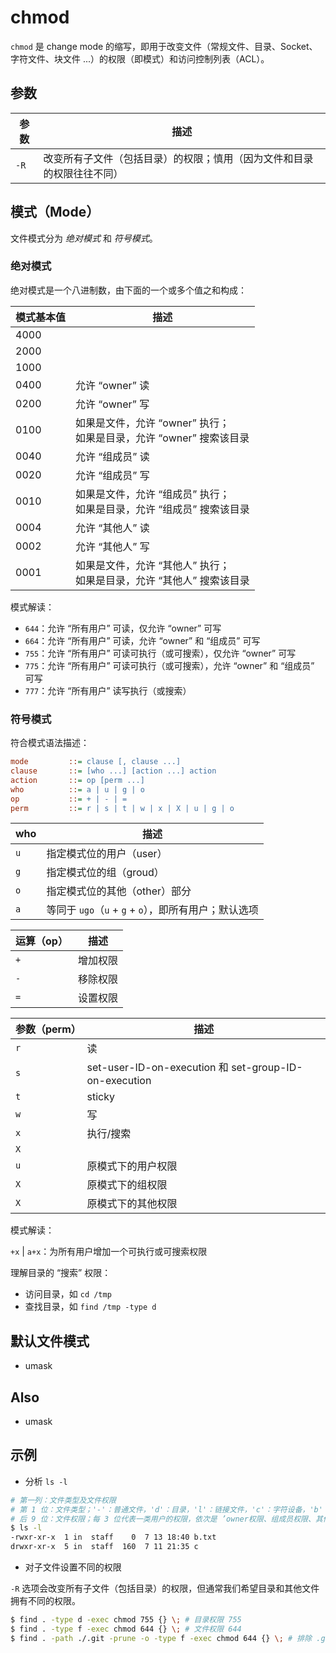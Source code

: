 # chmod

`chmod` 是 change mode 的缩写，即用于改变文件（常规文件、目录、Socket、字符文件、块文件 ...）的权限（即模式）和访问控制列表（ACL）。

## 参数

| 参数 | 描述                                                                   |
| ---- | ---------------------------------------------------------------------- |
| `-R` | 改变所有子文件（包括目录）的权限；慎用（因为文件和目录的权限往往不同） |

## 模式（Mode）

文件模式分为 _绝对模式_ 和 _符号模式_。

### 绝对模式

绝对模式是一个八进制数，由下面的一个或多个值之和构成：

| 模式基本值 | 描述                                                                      |
| ---------- | ------------------------------------------------------------------------- |
| 4000       |                                                                           |
| 2000       |                                                                           |
| 1000       |                                                                           |
| 0400       | 允许 “owner” 读                                                           |
| 0200       | 允许 “owner” 写                                                           |
| 0100       | 如果是文件，允许 “owner” 执行；<br> 如果是目录，允许 “owner” 搜索该目录   |
| 0040       | 允许 “组成员” 读                                                          |
| 0020       | 允许 “组成员” 写                                                          |
| 0010       | 如果是文件，允许 “组成员” 执行；<br> 如果是目录，允许 “组成员” 搜索该目录 |
| 0004       | 允许 “其他人” 读                                                          |
| 0002       | 允许 “其他人” 写                                                          |
| 0001       | 如果是文件，允许 “其他人” 执行；<br> 如果是目录，允许 “其他人” 搜索该目录 |

模式解读：

* `644`：允许 “所有用户” 可读，仅允许 “owner” 可写
* `664`：允许 “所有用户” 可读，允许 “owner” 和 “组成员” 可写
* `755`：允许 “所有用户” 可读可执行（或可搜索），仅允许 “owner” 可写
* `775`：允许 “所有用户” 可读可执行（或可搜索），允许 “owner” 和 “组成员” 可写
* `777`：允许 “所有用户” 读写执行（或搜索）

### 符号模式

符合模式语法描述：

```ini
mode         ::= clause [, clause ...]
clause       ::= [who ...] [action ...] action
action       ::= op [perm ...]
who          ::= a | u | g | o
op           ::= + | - | =
perm         ::= r | s | t | w | x | X | u | g | o
```

| who | 描述                                                  |
| --- | ----------------------------------------------------- |
| `u` | 指定模式位的用户（user）                              |
| `g` | 指定模式位的组（groud）                               |
| `o` | 指定模式位的其他（other）部分                         |
| `a` | 等同于 `ugo`（`u` + `g` + `o`），即所有用户；默认选项 |

| 运算（op） | 描述     |
| ---------- | -------- |
| `+`        | 增加权限 |
| `-`        | 移除权限 |
| `=`        | 设置权限 |

| 参数（perm） | 描述                                                  |
| ------------ | ----------------------------------------------------- |
| `r`          | 读                                                    |
| `s`          | set-user-ID-on-execution 和 set-group-ID-on-execution |
| `t`          | sticky                                                |
| `w`          | 写                                                    |
| `x`          | 执行/搜索                                             |
| `X`          |                                                       |
| `u`          | 原模式下的用户权限                                    |
| `X`          | 原模式下的组权限                                      |
| `X`          | 原模式下的其他权限                                    |

模式解读：

`+x` | `a+x`：为所有用户增加一个可执行或可搜索权限

理解目录的 “搜索” 权限：

* 访问目录，如 `cd /tmp`
* 查找目录，如 `find /tmp -type d`

## 默认文件模式

* umask

## Also

* umask

## 示例

* 分析 `ls -l`

```sh
# 第一列：文件类型及文件权限
# 第 1 位：文件类型；'-'：普通文件，'d'：目录，'l'：链接文件，'c'：字符设备，'b'：块设备
# 后 9 位：文件权限；每 3 位代表一类用户的权限，依次是 ’owner权限、组成员权限、其他人权限‘
$ ls -l
-rwxr-xr-x  1 in  staff    0  7 13 18:40 b.txt
drwxr-xr-x  5 in  staff  160  7 11 21:35 c
```

* 对子文件设置不同的权限

`-R` 选项会改变所有子文件（包括目录）的权限，但通常我们希望目录和其他文件拥有不同的权限。

```sh
$ find . -type d -exec chmod 755 {} \; # 目录权限 755
$ find . -type f -exec chmod 644 {} \; # 文件权限 644
$ find . -path ./.git -prune -o -type f -exec chmod 644 {} \; # 排除 .git 目录（`-path ./.git -prune -o`）
```
